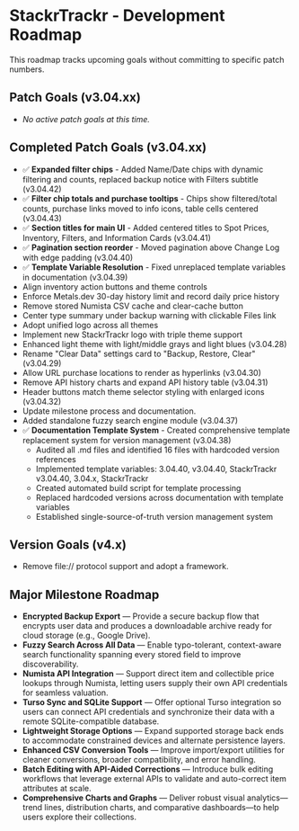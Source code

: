 # StackrTrackr - Development Roadmap

This roadmap tracks upcoming goals without committing to specific patch numbers.

## Patch Goals (v3.04.xx)
- _No active patch goals at this time._

## Completed Patch Goals (v3.04.xx)
- ✅ **Expanded filter chips** - Added Name/Date chips with dynamic filtering and counts, replaced backup notice with Filters subtitle (v3.04.42)
- ✅ **Filter chip totals and purchase tooltips** - Chips show filtered/total counts, purchase links moved to info icons, table cells centered (v3.04.43)
- ✅ **Section titles for main UI** - Added centered titles to Spot Prices, Inventory, Filters, and Information Cards (v3.04.41)
- ✅ **Pagination section reorder** - Moved pagination above Change Log with edge padding (v3.04.40)
- ✅ **Template Variable Resolution** - Fixed unreplaced template variables in documentation (v3.04.39)
- Align inventory action buttons and theme controls
- Enforce Metals.dev 30-day history limit and record daily price history
- Remove stored Numista CSV cache and clear-cache button
- Center type summary under backup warning with clickable Files link
- Adopt unified logo across all themes
- Implement new StackrTrackr logo with triple theme support
- Enhanced light theme with light/middle grays and light blues (v3.04.28)
- Rename "Clear Data" settings card to "Backup, Restore, Clear" (v3.04.29)
- Allow URL purchase locations to render as hyperlinks (v3.04.30)
- Remove API history charts and expand API history table (v3.04.31)
- Header buttons match theme selector styling with enlarged icons (v3.04.32)
- Update milestone process and documentation.
- Added standalone fuzzy search engine module (v3.04.37)
- ✅ **Documentation Template System** - Created comprehensive template replacement system for version management (v3.04.38)
  - Audited all .md files and identified 16 files with hardcoded version references
  - Implemented template variables: 3.04.40, v3.04.40, StackrTrackr v3.04.40, 3.04.x, StackrTrackr
  - Created automated build script for template processing
  - Replaced hardcoded versions across documentation with template variables
  - Established single-source-of-truth version management system

## Version Goals (v4.x)
- Remove file:// protocol support and adopt a framework.

## Major Milestone Roadmap
- **Encrypted Backup Export** — Provide a secure backup flow that encrypts user data and produces a downloadable archive ready for cloud storage (e.g., Google Drive).
- **Fuzzy Search Across All Data** — Enable typo-tolerant, context-aware search functionality spanning every stored field to improve discoverability.
- **Numista API Integration** — Support direct item and collectible price lookups through Numista, letting users supply their own API credentials for seamless valuation.
- **Turso Sync and SQLite Support** — Offer optional Turso integration so users can connect API credentials and synchronize their data with a remote SQLite-compatible database.
- **Lightweight Storage Options** — Expand supported storage back ends to accommodate constrained devices and alternate persistence layers.
- **Enhanced CSV Conversion Tools** — Improve import/export utilities for cleaner conversions, broader compatibility, and error handling.
- **Batch Editing with API-Aided Corrections** — Introduce bulk editing workflows that leverage external APIs to validate and auto-correct item attributes at scale.
- **Comprehensive Charts and Graphs** — Deliver robust visual analytics—trend lines, distribution charts, and comparative dashboards—to help users explore their collections.
